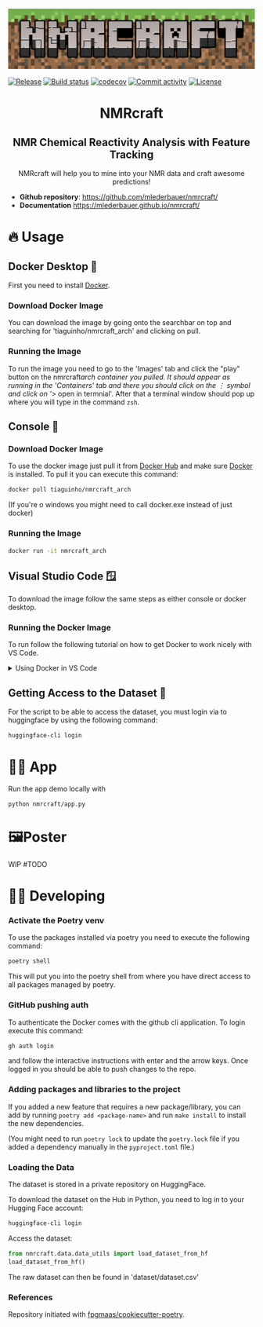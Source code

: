 ![nmrcraft_logo](assets/NMRCRAFT-logo.png)

[![Release](https://img.shields.io/github/v/release/mlederbauer/nmrcraft)](https://img.shields.io/github/v/release/mlederbauer/nmrcraft)
[![Build status](https://img.shields.io/github/actions/workflow/status/mlederbauer/nmrcraft/main.yml?branch=main)](https://github.com/mlederbauer/nmrcraft/actions/workflows/main.yml?query=branch%3Amain)
[![codecov](https://codecov.io/gh/mlederbauer/nmrcraft/branch/main/graph/badge.svg)](https://codecov.io/gh/mlederbauer/nmrcraft)
[![Commit activity](https://img.shields.io/github/commit-activity/m/mlederbauer/nmrcraft)](https://img.shields.io/github/commit-activity/m/mlederbauer/nmrcraft)
[![License](https://img.shields.io/github/license/mlederbauer/nmrcraft)](https://img.shields.io/github/license/mlederbauer/nmrcraft)

<h1 align="center">
  NMRcraft
</h1>
<h2 align="center">
  NMR Chemical Reactivity Analysis with Feature Tracking
</h2>
<p align="center">
NMRcraft will help you to mine into your NMR data and craft awesome predictions!
</p>

- **Github repository**: <https://github.com/mlederbauer/nmrcraft/>
- **Documentation** <https://mlederbauer.github.io/nmrcraft/>

# 🔥 Usage

## Docker Desktop 🐳

First you need to install [Docker](https://www.docker.com/products/docker-desktop/).

### Download Docker Image

You can download the image by going onto the searchbar on top and searching for 'tiaguinho/nmrcraft_arch' and clicking on pull.

### Running the Image

To run the image you need to go to the 'Images' tab and click the "play" button on the nmrcraft*arch container you pulled. It should appear as running in the 'Containers' tab and there you should click on the ⋮ symbol and click on '>* open in termnial'. After that a terminal window should pop up where you will type in the command `zsh`.

## Console 🐧

### Download Docker Image

To use the docker image just pull it from [Docker Hub](https://hub.docker.com/r/tiaguinho/nmrcraft_arch) and make sure [Docker](https://www.docker.com/products/docker-desktop/) is installed. To pull it you can execute this command:

```bash
docker pull tiaguinho/nmrcraft_arch
```

(If you're o windows you might need to call docker.exe instead of just docker)

### Running the Image

```bash
docker run -it nmrcraft_arch
```

## Visual Studio Code 🪟

To download the image follow the same steps as either console or docker desktop.

### Running the Docker Image

To run follow the following tutorial on how to get Docker to work nicely with VS Code.

<details>
<summary>Using Docker in VS Code</summary>
<ol>
<li> Open VS Code and install the extensions for Docker and Dev Containers.</li>
<li> Go to the newly added Docker Tab. Here you should now see three sections: Containers, Images and Registries. And under Images the tiaguinho/nmrcraft_arch image should be visible.</li>
<li> In order for the container not to be deleted every time you stop it we have to remove the --rm commad. For this go to the settings (Ctrl + , on Mac) and type `docker run`. Select 'Edit the settings.json' for the 'Run Interactive' command and remove the --rm to get: "docker.commands.runInteractive": "${containerCommand} run -it ${exposedPorts} ${tag}", "docker.commands.run": "${containerCommand} run -d ${exposedPorts} ${tag}". Save the file.</li>
<li> In the Docker Tab on the right, right click on the image and select run interactive. Now a conainer should appear in the Container section. Right click on it and select stop to start it back up.</li>
<li> Right click again on the container and select start to start it back up.</li>
<li> Right click again on the container and select attach Visual Studio Code. A new VS Code window should apear, this window is now fully in the container. If necessary, switch to `/home/steve/NMRcraft`.</li>
<li>Pull the latest changes to the repository with `git pull origin main`.</li>
<li> Have fun developing.</li>
</ol>
</details>

## Getting Access to the Dataset 💾

For the script to be able to access the dataset, you must login via to huggingface by using the following command:

```bash
huggingface-cli login
```

# 👩‍💻 App

Run the app demo locally with

```bash
python nmrcraft/app.py
```

# 🖼️Poster

WIP #TODO

# 🧑‍💻 Developing

### Activate the Poetry venv

To use the packages installed via poetry you need to execute the following command:

```bash
poetry shell
```

This will put you into the poetry shell from where you have direct access to all packages managed by poetry.

### GitHub pushing auth

To authenticate the Docker comes with the github cli application. To login execute this command:

```bash
gh auth login
```

and follow the interactive instructions with enter and the arrow keys. Once logged in you should be able to push changes to the repo.

### Adding packages and libraries to the project

If you added a new feature that requires a new package/library, you can add by running `poetry add <package-name>` and run `make install` to install the new dependencies.

(You might need to run `poetry lock` to update the `poetry.lock` file if you added a dependency manually in the `pyproject.toml` file.)

### Loading the Data

The dataset is stored in a private repository on HuggingFace.

To download the dataset on the Hub in Python, you need to log in to your Hugging Face account:

```bash
huggingface-cli login
```

Access the dataset:

```python
from nmrcraft.data.data_utils import load_dataset_from_hf
load_dataset_from_hf()
```

The raw dataset can then be found in 'dataset/dataset.csv'

### References

Repository initiated with [fpgmaas/cookiecutter-poetry](https://github.com/fpgmaas/cookiecutter-poetry).
